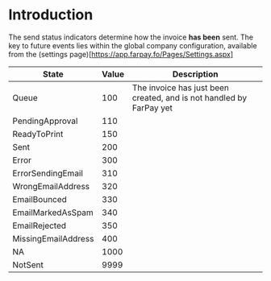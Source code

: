 # Introduction
The send status indicators determine how the invoice **has been** sent. The key to future events lies within the global company configuration, available from the (settings page)[https://app.farpay.fo/Pages/Settings.aspx]

State     | Value | Description
----------|-------|--------------------------
Queue       | 100   | The invoice has just been created, and is not handled by FarPay yet
PendingApproval  | 110 |
ReadyToPrint | 150 |
Sent | 200 |
Error | 300 |
ErrorSendingEmail | 310 |
WrongEmailAddress | 320 |
EmailBounced | 330 |
EmailMarkedAsSpam | 340 |
EmailRejected | 350 |
MissingEmailAddress | 400 |
NA | 1000 |
NotSent | 9999 |

